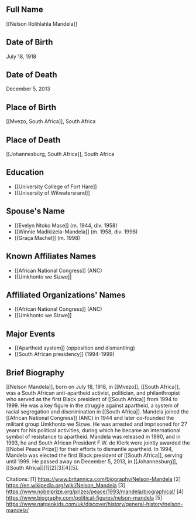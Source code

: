 ## Full Name
[[Nelson Rolihlahla Mandela]]

## Date of Birth
July 18, 1918

## Date of Death
December 5, 2013

## Place of Birth
[[Mvezo, South Africa]], South Africa

## Place of Death
[[Johannesburg, South Africa]], South Africa

## Education
- [[University College of Fort Hare]]
- [[University of Witwatersrand]]

## Spouse's Name
- [[Evelyn Ntoko Mase]] (m. 1944, div. 1958)
- [[Winnie Madikizela-Mandela]] (m. 1958, div. 1996)
- [[Graça Machel]] (m. 1998)

## Known Affiliates Names
- [[African National Congress]] (ANC)
- [[Umkhonto we Sizwe]]

## Affiliated Organizations' Names
- [[African National Congress]] (ANC)
- [[Umkhonto we Sizwe]]

## Major Events
- [[Apartheid system]] (opposition and dismantling)
- [[South African presidency]] (1994-1999)

## Brief Biography
[[Nelson Mandela]], born on July 18, 1918, in [[Mvezo]], [[South Africa]], was a South African anti-apartheid activist, politician, and philanthropist who served as the first Black president of [[South Africa]] from 1994 to 1999. He was a key figure in the struggle against apartheid, a system of racial segregation and discrimination in [[South Africa]]. Mandela joined the [[African National Congress]] (ANC) in 1944 and later co-founded the militant group Umkhonto we Sizwe. He was arrested and imprisoned for 27 years for his political activities, during which he became an international symbol of resistance to apartheid. Mandela was released in 1990, and in 1993, he and South African President F.W. de Klerk were jointly awarded the [[Nobel Peace Prize]] for their efforts to dismantle apartheid. In 1994, Mandela was elected the first Black president of [[South Africa]], serving until 1999. He passed away on December 5, 2013, in [[Johannesburg]], [[South Africa]][1][2][3][4][5].

Citations:
[1] https://www.britannica.com/biography/Nelson-Mandela
[2] https://en.wikipedia.org/wiki/Nelson_Mandela
[3] https://www.nobelprize.org/prizes/peace/1993/mandela/biographical/
[4] https://www.biography.com/political-figures/nelson-mandela
[5] https://www.natgeokids.com/uk/discover/history/general-history/nelson-mandela/